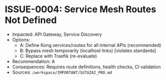 # ISSUE-0004: Service Mesh Routes Not Defined

- Impacted: API Gateway, Service Discovery
- Options:
  - A: Define Kong services/routes for all internal APIs (recommended)
  - B: Bypass mesh temporarily (localhost links) [violates standards]
  - C: Replace with Traefik (re-evaluate)
- Recommendation: A
- Consequences: Requires route definitions, health checks, CI validation
- Sources: `/workspace/IMPORTANT/SUTAZAI_PRD.md`